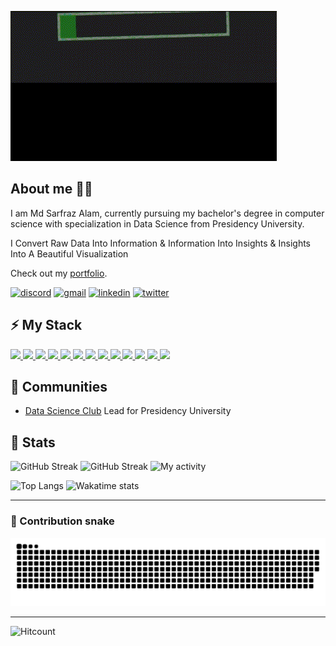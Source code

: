 ![image.gif](https://raw.githubusercontent.com/mdsarfraz2002/mdsarfraz2002/main/sarf.gif)

## About me 👦🏻
I am Md Sarfraz Alam, currently pursuing my bachelor's degree in computer science with specialization in Data Science from Presidency University.

I Convert Raw Data Into Information & Information Into Insights & Insights Into A Beautiful Visualization

Check out my [portfolio](https://mdsarfraz.live/).

<a href="https://discord.gg/6p4Yyvcs"><img src="https://img.shields.io/badge/Discord-7289DA?style=for-the-badge&logo=discord&logoColor=white" alt="discord"></a>
<a href="mailto:mdsarfraz0202@gmail.com"><img src="https://img.shields.io/badge/Gmail-D14836?style=for-the-badge&logo=gmail&logoColor=white" alt="gmail"></a>
<a href="https://www.linkedin.com/in/mdsarfraz2002/"><img src="https://img.shields.io/badge/LinkedIn-0077B5?style=for-the-badge&logo=linkedin&logoColor=white" alt="linkedin"></a>
<a href="https://twitter.com/mdsarfraz0202"><img src="https://img.shields.io/badge/Twitter-1DA1F2?style=for-the-badge&logo=twitter&logoColor=white" alt="twitter"></a>

## ⚡ My Stack
<p align="left"> 
  <a href="https://www.python.org/"> <img src="https://skillicons.dev/icons?i=python" /> </a>
   <a href="https://www.java.com/en//"> <img src="https://skillicons.dev/icons?i=java" /> </a>
  <a href="https://devdocs.io/c/"> <img src="https://skillicons.dev/icons?i=c" /> </a>
  <a href="https://cplusplus.com/"> <img src="https://skillicons.dev/icons?i=cpp" /> </a>
  <a href="https://www.mysql.com/"> <img src="https://skillicons.dev/icons?i=mysql" /> </a>
  <a href="https://www.w3.org/Style/CSS/Overview.en.html"> <img src="https://skillicons.dev/icons?i=css" /> </a>
  <a href="https://developer.mozilla.org/en-US/docs/Web/HTML"> <img src="https://skillicons.dev/icons?i=html" /> </a>
  <a href="https://developer.mozilla.org/en-US/docs/Web/JavaScript"> <img src="https://skillicons.dev/icons?i=js" /> </a>
  <a href="https://cloud.google.com/document-ai"> <img src="https://skillicons.dev/icons?i=ai" /> </a>
  <a href="https://www.php.net/"> <img src="https://skillicons.dev/icons?i=php" /> </a>
  <a href="https://www.r-project.org/about.html"> <img src="https://skillicons.dev/icons?i=r" /> </a>
  <a href="https://www.tensorflow.org/"> <img src="https://skillicons.dev/icons?i=tensorflow" /> </a>
    <a href="https://crimeandpunishmentinindia.wordpress.com/"> <img src="https://skillicons.dev/icons?i=wordpress" /> </a>
</p>

## 👥 Communities
* [Data Science Club](https://www.linkedin.com/company/forge-dsc/) Lead for Presidency University

## 💬 Stats
![GitHub Streak](https://github-readme-stats.vercel.app/api?username=mdsarfraz2002&count_private=true&show_icons=true&theme=react)
![GitHub Streak](https://streak-stats.demolab.com/?user=mdsarfraz2002&theme=react)
![My activity](https://github-readme-activity-graph.cyclic.app/graph?username=mdsarfraz2002&theme=react-dark)

![Top Langs](https://github-readme-stats.vercel.app/api/top-langs/?username=mdsarfraz2002&layout=compact&langs_count=10&theme=react)
![Wakatime stats](https://github-readme-stats.vercel.app/api/wakatime?username=mdsarfraz2002&theme=react)

---

### 🐍 Contribution snake

<picture>
  <source media="(prefers-color-scheme: dark)" srcset="https://raw.githubusercontent.com/getlost01/getlost01/output/github-contribution-grid-snake-dark.svg">
  <source media="(prefers-color-scheme: light)" srcset="https://raw.githubusercontent.com/getlost01/getlost01/output/github-contribution-grid-snake.svg">
  <img alt="github contribution grid snake animation" src="https://raw.githubusercontent.com/getlost01/getlost01/output/github-contribution-grid-snake.svg">
</picture>


---

![Hitcount](https://komarev.com/ghpvc/?username=mdsarfraz2002&color=blue&style=for-the-badge)




